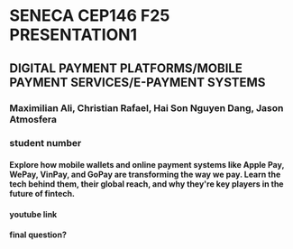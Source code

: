 # SENECA CEP146 F25 PRESENTATION1
## DIGITAL PAYMENT PLATFORMS/MOBILE PAYMENT SERVICES/E-PAYMENT SYSTEMS
### Maximilian Ali, Christian Rafael, Hai Son Nguyen Dang, Jason Atmosfera
### student number
#### Explore how mobile wallets and online payment systems like Apple Pay, WePay, VinPay, and GoPay are transforming the way we pay. Learn the tech behind them, their global reach, and why they're key players in the future of fintech.
#### youtube link
#### final question?
